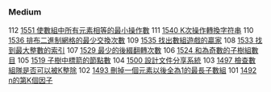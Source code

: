 ### Medium

112 [1551 使數組中所有元素相等的最小操作數](./Medium/1551.md) 
111 [1540 K次操作轉換字符串](./Medium/1540.md) 
110 [1536 排布二進制網格的最少交換次數](./Medium/1536.md) 
109 [1535 找出數組遊戲的贏家](./Medium/1535.md) 
108 [1533 找到最大整數的索引](./Medium/1533.md) 
107 [1529 最少的後綴翻轉次數](./Medium/1529.md) 
106 [1524 和為奇數的子樹組數目](./Medium/1524.md) 
105 [1519 子樹中標箭的節點數](./Medium/1519.md) 
104 [1500 設計文件分享系統](./Medium/1500.md) 
103 [1497 檢查數組隊是否可以被K整除](./Medium/1497.md) 
102 [1493 刪掉一個元素以後全為1的最長子數組](./Medium/1492.md) 
101 [1492 n的第K個因子](./Medium/1492.md) 